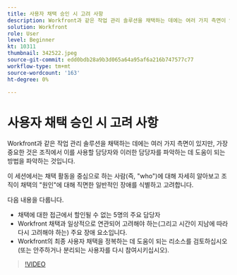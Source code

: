 ```yaml
---
title: 사용자 채택 승인 시 고려 사항
description: Workfront과 같은 작업 관리 솔루션을 채택하는 데에는 여러 가지 측면이 있지만 가장 중요한 것은 조직에서 누가 이를 사용할 것인지 파악하는 것입니다.
solution: Workfront
role: User
level: Beginner
kt: 10311
thumbnail: 342522.jpeg
source-git-commit: edd0bdb28a9b3d065a64a95af6a216b747577c77
workflow-type: tm+mt
source-wordcount: '163'
ht-degree: 0%

---
```


# 사용자 채택 승인 시 고려 사항

Workfront과 같은 작업 관리 솔루션을 채택하는 데에는 여러 가지 측면이 있지만, 가장 중요한 것은 조직에서 이를 사용할 담당자와 이러한 담당자를 파악하는 데 도움이 되는 방법을 파악하는 것입니다.

이 세션에서는 채택 활동을 중심으로 하는 사람(즉, &quot;who&quot;)에 대해 자세히 알아보고 조직이 채택의 &quot;원인&quot;에 대해 직면한 일반적인 장애를 식별하고 고려합니다.

다음 내용을 다룹니다.

* 채택에 대한 접근에서 할인될 수 없는 5명의 주요 담당자
* Workfront 채택과 일상적으로 연관되어 고려해야 하는(그리고 시간이 지남에 따라 다시 고려해야 하는) 주요 장애 요소입니다.
* Workfront의 최종 사용자 채택을 정복하는 데 도움이 되는 리소스를 검토하십시오(또는 안주하거나 분리되는 사용자를 다시 참여시키십시오).

>[!VIDEO](https://video.tv.adobe.com/v/342522/?quality=12&learn=on)
